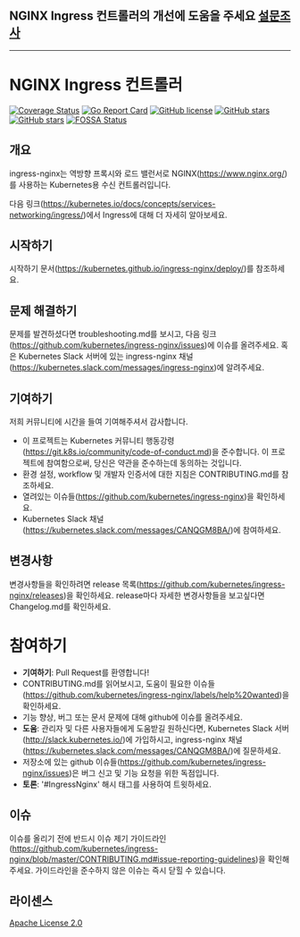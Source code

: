 ## NGINX Ingress 컨트롤러의 개선에 도움을 주세요 [설문조사](https://docs.google.com/forms/d/15ULTOvYDsV920V0GWrspew4yyjEmTAi740Wr34UgKwA/viewform)

---

# NGINX Ingress 컨트롤러

[![Coverage Status](https://codecov.io/gh/kubernetes/ingress-nginx/branch/master/graph/badge.svg)](https://codecov.io/gh/kubernetes/ingress-nginx)
[![Go Report Card](https://goreportcard.com/badge/github.com/kubernetes/ingress-nginx)](https://goreportcard.com/report/github.com/kubernetes/ingress-nginx)
[![GitHub license](https://img.shields.io/github/license/kubernetes/ingress-nginx.svg)](https://github.com/kubernetes/ingress-nginx/blob/master/LICENSE)
[![GitHub stars](https://img.shields.io/github/stars/kubernetes/ingress-nginx.svg)](https://github.com/kubernetes/ingress-nginx/stargazers)
[![GitHub stars](https://img.shields.io/badge/contributions-welcome-orange.svg)](https://github.com/kubernetes/ingress-nginx/blob/master/CONTRIBUTING.md)
[![FOSSA Status](https://app.fossa.io/api/projects/git%2Bgithub.com%2Fkubernetes%2Fingress-nginx.svg?type=shield)](https://app.fossa.io/projects/git%2Bgithub.com%2Fkubernetes%2Fingress-nginx?ref=badge_shield)

## 개요

ingress-nginx는 역방향 프록시와 로드 밸런서로 NGINX(https://www.nginx.org/)를 사용하는 Kubernetes용 수신 컨트롤러입니다.

다음 링크(https://kubernetes.io/docs/concepts/services-networking/ingress/)에서 Ingress에 대해 더 자세히 알아보세요.

## 시작하기

시작하기 문서(https://kubernetes.github.io/ingress-nginx/deploy/)를 참조하세요.

## 문제 해결하기

문제를 발견하셨다면 troubleshooting.md를 보시고, 다음 링크(https://github.com/kubernetes/ingress-nginx/issues)에 이슈를 올려주세요. 혹은 Kubernetes Slack 서버에 있는 ingress-nginx 채널(https://kubernetes.slack.com/messages/ingress-nginx)에 알려주세요. 

## 기여하기

저희 커뮤니티에 시간을 들여 기여해주셔서 감사합니다.

- 이 프로젝트는 Kubernetes 커뮤니티 행동강령(https://git.k8s.io/community/code-of-conduct.md)을 준수합니다. 이 프로젝트에 참여함으로써, 당신은 약관을 준수하는데 동의하는 것입니다.
- 환경 설정, workflow 및 개발자 인증서에 대한 지침은 CONTRIBUTING.md를 참조하세요.
- 열려있는 이슈들(https://github.com/kubernetes/ingress-nginx)을 확인하세요.
- Kubernetes Slack 채널(https://kubernetes.slack.com/messages/CANQGM8BA/)에 참여하세요.

## 변경사항

변경사항들을 확인하려면 release 목록(https://github.com/kubernetes/ingress-nginx/releases)을 확인하세요.
release마다 자세한 변경사항들을 보고싶다면 Changelog.md를 확인하세요.

# 참여하기

- **기여하기**: Pull Request를 환영합니다!
 - CONTRIBUTING.md를 읽어보시고, 도움이 필요한 이슈들(https://github.com/kubernetes/ingress-nginx/labels/help%20wanted)을 확인하세요.
 - 기능 향상, 버그 또는 문서 문제에 대해 github에 이슈를 올려주세요.
- **도움**: 관리자 및 다른 사용자들에게 도움받길 원하신다면, Kubernetes Slack 서버(http://slack.kubernetes.io/)에 가입하시고, ingress-nginx 채널(https://kubernetes.slack.com/messages/CANQGM8BA/)에 질문하세요.
 - 저장소에 있는 github 이슈들(https://github.com/kubernetes/ingress-nginx/issues)은 버그 신고 및 기능 요청을 위한 독점입니다.
- **토론**: '#IngressNginx' 해시 태그를 사용하여 트윗하세요.

## 이슈

이슈를 올리기 전에 반드시 이슈 제기 가이드라인(https://github.com/kubernetes/ingress-nginx/blob/master/CONTRIBUTING.md#issue-reporting-guidelines)을 확인해주세요. 가이드라인을 준수하지 않은 이슈는 즉시 닫힐 수 있습니다.

## 라이센스

[Apache License 2.0](https://github.com/kubernetes/ingress-nginx/blob/master/LICENSE)
